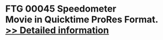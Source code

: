 # FTG 00045 Speedometer<br />Movie in Quicktime ProRes Format.<br />[>> Detailed information](https://secure.shareit.com/shareit/product.html?productid=300618427&affiliateid=200057808)